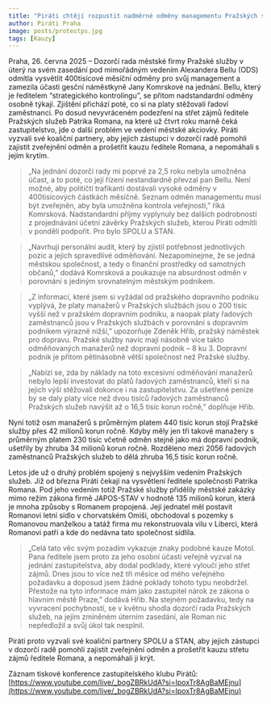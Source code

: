 ```yaml
---
title: "Piráti chtějí rozpustit nadměrné odměny managementu Pražských služeb do platů řadových zaměstnanců, ředitele Romana vyzvali, aby konečně vyvrátil svůj střetu zájmů"
author: Piráti Praha
image: posts/protestps.jpg
tags: [Kauzy]
---
```


Praha, 26. června 2025 – Dozorčí rada městské firmy Pražské služby v úterý na svém zasedání pod mimořádným vedením Alexandera Bellu (ODS) odmítla vysvětlit 400tisícové měsíční odměny pro svůj management a zamezila účasti gesční náměstkyně Jany Komrskové na jednání.  Bellu, který je ředitelem “strategického kontrolingu”, se přitom nadstandardní odměny osobně týkají. Zjištění přichází poté, co si na platy stěžovali řadoví zaměstnanci. Po dosud nevyvráceném podezření na střet zájmů ředitele Pražských služeb Patrika Romana, na které už čtvrt roku marně čeká zastupitelstvo, jde o další problém ve vedení městské akciovky. Piráti vyzvali své koaliční partnery, aby jejich zástupci v dozorčí radě pomohli zajistit zveřejnění odměn a prošetřit kauzu ředitele Romana, a nepomáhali s jejím krytím.

> „Na jednání dozorčí rady mi poprvé za 2,5 roku nebyla umožněna účast, a to poté, co její řízení nestandardně převzal pan Bellu. Není možné, aby političtí trafikanti dostávali vysoké odměny v 400tisícových částkách měsíčně. Seznam odměn managementu musí být zveřejněn, aby byla umožněna kontrola veřejnosti,” říká Komrsková. Nadstandardní příjmy vyplynuly bez dalších podrobností z projednávání účetní závěrky Pražských služeb, kterou Piráti odmítli v pondělí podpořit.  Pro bylo SPOLU a STAN. 

> „Navrhuji personální audit, který by zjistil potřebnost jednotlivých pozic a jejich spravedlivé odměňování. Nezapomínejme, že se jedná městskou společnost, a tedy o finanční prostředky od samotných občanů,” dodává Komrsková a poukazuje na absurdnost odměn v porovnání s jediným srovnatelným městským podnikem. 

> „Z informací, které jsem si vyžádal od pražského dopravního podniku vyplývá, že platy manažerů v Pražských službách jsou o 200 tisíc vyšší než v pražském dopravním podniku, a naopak platy řadových zaměstnanců jsou v Pražských službách v porovnání s dopravním podnikem výrazně nižší,” upozorňuje Zdeněk Hřib, pražský náměstek pro dopravu. Pražské služby navíc mají násobně více takto odměňovaných manažerů než dopravní podnik – 8 ku 3. Dopravní podnik je přitom pětinásobně větší společnost než Pražské služby.

> „Nabízí se, zda by náklady na toto excesivní odměňování manažerů nebylo lepší investovat do platů řadových zaměstnanců, kteří si na jejich výši stěžovali dokonce i na zastupitelstvu. Za ušetřené peníze by se daly platy více než dvou tisíců řadových zaměstnanců Pražských služeb navýšit až o 16,5 tisíc korun ročně,” doplňuje Hřib.

Nyní totiž osm manažerů s průměrným platem 440 tisíc korun stojí Pražské služby přes 42 milionů korun ročně. Kdyby měly jen tři takové manažery s průměrným platem 230 tisíc včetně odměn stejně jako má dopravní podnik, ušetřily by zhruba 34 milionů korun ročně. Rozděleno mezi 2056 řadových zaměstnanců Pražských služeb to dělá zhruba 16,5 tisíc korun ročně.

Letos jde už o druhý problém spojený s nejvyšším vedením Pražských služeb. Již od března Piráti čekají na vysvětlení ředitele společnosti Patrika Romana. Pod jeho vedením totiž Pražské služby přidělily městské zakázky mimo režim zákona firmě JAPOS-STAV v hodnotě 135 milionů korun, která je mnoha způsoby s Romanem propojená. Její jednatel měl postavit Romanovi letní sídlo v chorvatském Omiši, obchodoval s pozemky s Romanovou manželkou a tatáž firma mu rekonstruovala vilu v Liberci, která Romanovi patří a kde do nedávna tato společnost sídlila.

> „Celá tato věc svým pozadím vykazuje znaky podobné kauze Motol. Pana ředitele jsem proto za jeho osobní účasti veřejně vyzval na jednání zastupitelstva, aby dodal podklady, které vyloučí jeho střet zájmů. Dnes jsou to více než tři měsíce od mého veřejného požadavku a doposud jsem žádné poklady tohoto typu neobdržel. Přestože na tyto informace mám jako zastupitel nárok ze zákona o hlavním městě Praze,” dodává Hřib. Na stejném požadavku, tedy na vyvracení pochybností, se v květnu shodla dozorčí rada Pražských služeb, na jejím zmíněném úterním zasedání, ale Roman nic nepředložil a svůj úkol tak nesplnil. 

Piráti proto vyzvali své koaliční partnery SPOLU a STAN, aby jejich zástupci v dozorčí radě pomohli zajistit zveřejnění odměn a prošetřit kauzu střetu zájmů ředitele Romana, a nepomáhali ji krýt.

Záznam tiskové konference zastupitelského klubu Pirátů: [https://www.youtube.com/live/_bogZBRkUdA?si=IpoxTr8AgBaMEjnu](https://www.youtube.com/live/_bogZBRkUdA?si=IpoxTr8AgBaMEjnu)


